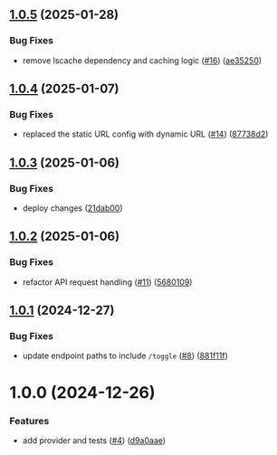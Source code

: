 ## [1.0.5](https://github.com/Hyphen/openfeature-provider-javascript-web/compare/v1.0.4...v1.0.5) (2025-01-28)


### Bug Fixes

* remove lscache dependency and caching logic ([#16](https://github.com/Hyphen/openfeature-provider-javascript-web/issues/16)) ([ae35250](https://github.com/Hyphen/openfeature-provider-javascript-web/commit/ae35250d33d729b97b44ff35bea85ec0112d2889))

## [1.0.4](https://github.com/Hyphen/openfeature-provider-javascript-web/compare/v1.0.3...v1.0.4) (2025-01-07)


### Bug Fixes

*  replaced the static URL config with dynamic URL ([#14](https://github.com/Hyphen/openfeature-provider-javascript-web/issues/14)) ([87738d2](https://github.com/Hyphen/openfeature-provider-javascript-web/commit/87738d2aaa29fd2384310025d04608b1321714cc))

## [1.0.3](https://github.com/Hyphen/openfeature-provider-javascript-web/compare/v1.0.2...v1.0.3) (2025-01-06)


### Bug Fixes

* deploy changes ([21dab00](https://github.com/Hyphen/openfeature-provider-javascript-web/commit/21dab00644d6cca918d629400b3ff191740964bf))

## [1.0.2](https://github.com/Hyphen/openfeature-provider-javascript-web/compare/v1.0.1...v1.0.2) (2025-01-06)


### Bug Fixes

* refactor API request handling ([#11](https://github.com/Hyphen/openfeature-provider-javascript-web/issues/11)) ([5680109](https://github.com/Hyphen/openfeature-provider-javascript-web/commit/56801099254b6c16f4a336f8e2eff96874fcca47))

## [1.0.1](https://github.com/Hyphen/openfeature-provider-javascript-web/compare/v1.0.0...v1.0.1) (2024-12-27)


### Bug Fixes

* update endpoint paths to include `/toggle` ([#8](https://github.com/Hyphen/openfeature-provider-javascript-web/issues/8)) ([881f11f](https://github.com/Hyphen/openfeature-provider-javascript-web/commit/881f11f6f26a67860d32522327d2459e409ed605))

# 1.0.0 (2024-12-26)


### Features

* add provider and tests ([#4](https://github.com/Hyphen/openfeature-provider-javascript-web/issues/4)) ([d9a0aae](https://github.com/Hyphen/openfeature-provider-javascript-web/commit/d9a0aae9dfff7850d694f8560f2d2770f74ab9b4))
